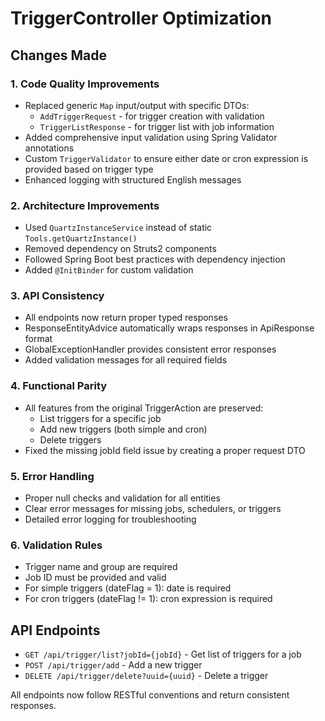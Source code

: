 # TriggerController Optimization

## Changes Made

### 1. Code Quality Improvements
- Replaced generic `Map` input/output with specific DTOs:
  - `AddTriggerRequest` - for trigger creation with validation
  - `TriggerListResponse` - for trigger list with job information
- Added comprehensive input validation using Spring Validator annotations
- Custom `TriggerValidator` to ensure either date or cron expression is provided based on trigger type
- Enhanced logging with structured English messages

### 2. Architecture Improvements
- Used `QuartzInstanceService` instead of static `Tools.getQuartzInstance()`
- Removed dependency on Struts2 components
- Followed Spring Boot best practices with dependency injection
- Added `@InitBinder` for custom validation

### 3. API Consistency
- All endpoints now return proper typed responses
- ResponseEntityAdvice automatically wraps responses in ApiResponse format
- GlobalExceptionHandler provides consistent error responses
- Added validation messages for all required fields

### 4. Functional Parity
- All features from the original TriggerAction are preserved:
  - List triggers for a specific job
  - Add new triggers (both simple and cron)
  - Delete triggers
- Fixed the missing jobId field issue by creating a proper request DTO

### 5. Error Handling
- Proper null checks and validation for all entities
- Clear error messages for missing jobs, schedulers, or triggers
- Detailed error logging for troubleshooting

### 6. Validation Rules
- Trigger name and group are required
- Job ID must be provided and valid
- For simple triggers (dateFlag = 1): date is required
- For cron triggers (dateFlag != 1): cron expression is required

## API Endpoints

- `GET /api/trigger/list?jobId={jobId}` - Get list of triggers for a job
- `POST /api/trigger/add` - Add a new trigger
- `DELETE /api/trigger/delete?uuid={uuid}` - Delete a trigger

All endpoints now follow RESTful conventions and return consistent responses. 